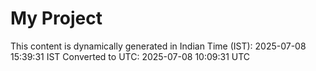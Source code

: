 # My Project

This content is dynamically generated in Indian Time (IST): 2025-07-08 15:39:31 IST
Converted to UTC: 2025-07-08 10:09:31 UTC
